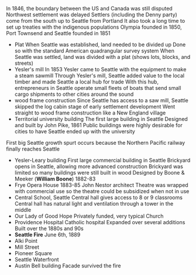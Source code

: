 In 1846, the boundary between the US and Canada was still disputed
	Northwest settlement was delayed
Settlers (including the Denny party) come from the south up to Seattle from Portland
It also took a long time to set up treaties with the indigenous populations
Olympia founded in 1850, Port Townsend and Seattle founded in 1851
- Plat
When Seattle was established, land needed to be divided up
Done so with the standard American quadrangular survey system
When Seattle was settled, land was divided with a plat (shows lots, blocks, and streets)
- Yesler's mill
In 1853 Yesler came to Seattle with the equipment to make a steam sawmill
Through Yesler's mill, Seattle added value to the local timber and made Seattle a local hub for trade
With this hub, entrepreneurs in Seattle operate small fleets of boats that send small cargo shipments to other cities around the sound
- wood frame construction
Since Seattle has access to a saw mill, Seattle skipped the log cabin stage of early settlement development
Went straight to wood frame construction like a New England village
- Territorial university building
The first large building in Seattle
Designed and built by John Pike, 1861
Public buildings were highly desirable for cities to have
Seattle ended up with the university

First big Seattle growth spurt occurs because the Northern Pacific railway finally reaches Seattle

- Yesler-Leary building
First large commercial building in Seattle
Brickyard opens in Seattle, allowing more advanced construction
Brickyard was limited so many buildings were still built in wood
Designed by Boone & Meeker (**William Boone**)
1882-83
- Frye Opera House
1883-85
John Nestor architect
Theatre was wrapped with commercial use so the theatre could be subsidized when not in use
- Central School, Seattle
Central hall gives access to 8 or 9 classrooms
Central hall has natural light and ventilation through a tower in the middle
- Our Lady of Good Hope
Privately funded, very typical Church
- Providence Hospital
Catholic hospital
Expanded over several additions
Built over the 1880s and 90s
- **Seattle Fire**
June 6th, 1889
- Alki Point
- Mill Street
- Pioneer Square
- Seattle Waterfront
- Austin Bell building
Facade survived the fire
